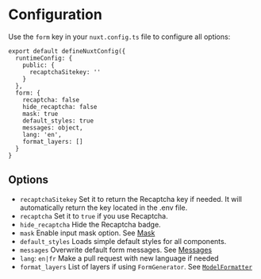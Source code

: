 # Configuration
Use the `form` key in your `nuxt.config.ts` file to configure all options:
```JS
export default defineNuxtConfig({
  runtimeConfig: {
    public: {
      recaptchaSitekey: ''
    }
  },
  form: {
    recaptcha: false
    hide_recaptcha: false
    mask: true
    default_styles: true
    messages: object, 
    lang: 'en', 
    format_layers: []
  }
}
```

## Options
- `recaptchaSitekey` Set it to return the Recaptcha key if needed. It will automatically return the key located in the .env file.
- `recaptcha` Set it to `true` if you use Recaptcha.
- `hide_recaptcha` Hide the Recaptcha badge.
- `mask` Enable input mask option. See [Mask](/guide/inputs.html#mask)
- `default_styles` Loads simple default styles for all components.
- `messages` Overwrite default form messages. See [Messages](/guide/build.html#messages) 
- `lang`: `en|fr` Make a pull request with new language if needed
- `format_layers` List of layers if using `FormGenerator`. See [`ModelFormatter`](/guide/model.html#modelformatter) 
